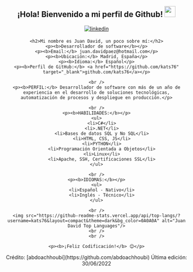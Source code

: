 <div align="center">
    <h2> ¡Hola! Bienvenido a mi perfil de Github! <img src="https://github.com/abdoachhoubi/abdoachhoubi/blob/main/gifs/Hi.gif" width="30"></h2>
    <a href="https://linkedin.com/in/juan-david" target="_blank">
        <img src=https://img.shields.io/badge/linkedin-%2300acee.svg?color=405DE6&style=for-the-badge&logo=linkedin&logoColor=white alt=linkedin style="margin-bottom: 5px;" />
    </a>
   

    <h2>Mi nombre es Juan David, un poco sobre mí:</h2>
    <p><b>Desarrollador de software</b></p>
    <p><b>Email:</b> juan.davidpaez@hotmail.com</p>
    <p><b>Ubicación:</b> Madrid, España</p>
    <p><b>Idioma:</b> Español</p>
    <p><b>Perfil de GitHub:</b> <a href="https://github.com/kats76" target="_blank">github.com/kats76</a></p>

    <br />
    <p><b>PERFIL:</b> Desarrollador de software con más de un año de experiencia en el desarrollo de soluciones tecnológicas, automatización de procesos y despliegue en producción.</p>
    
    <br />
    <p><b>HABILIDADES:</b></p>
    <ul>
        <li>C#</li>
        <li>.NET</li>
        <li>Bases de datos SQL y No SQL</li>
        <li>HTML, CSS, JS</li>
        <li>PYTHON</li>
        <li>Programación Orientada a Objetos</li>
        <li>Linux</li>
        <li>Apache, SSH, Certificaciones SSL</li>
    </ul>

    <br />
    <p><b>IDIOMAS:</b></p>
    <ul>
        <li>Español - Nativo</li>
        <li>Inglés - Técnico</li>
    </ul>

    <br />
    <img src="https://github-readme-stats.vercel.app/api/top-langs/?username=kats76&layout=compact&theme=dark&bg_color=0A0A0A" alt="Juan David Top Languages"/>
    <br />
    <br />

    <p><b>¡Feliz Codificación!</b> 😊</p>
</div>

<div align="center">
    Crédito: [abdoachhoubi](https://github.com/abdoachhoubi)
    Última edición: 30/06/2022
</div>
